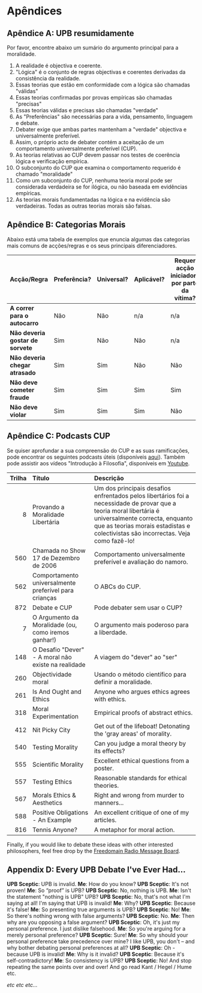 # Apêndices

## Apêndice A: UPB resumidamente

Por favor, encontre abaixo um sumário do argumento principal para a moralidade.

1. A realidade é objectiva e coerente.
2. "Lógica" é o conjunto de regras objectivas e coerentes derivadas da consistência da realidade.
3. Essas teorias que estão em conformidade com a lógica são chamadas "válidas"
4. Essas teorias confirmadas por provas empíricas são chamadas "precisas"
5. Essas teorias válidas e precisas são chamadas "verdade"
6. As "Preferências" são necessárias para a vida, pensamento, linguagem e debate.
7. Debater exige que ambas partes mantenham a "verdade" objectiva e universalmente preferível.
8. Assim, o próprio acto de debater contém a aceitação de um comportamento universalmente preferível (CUP).
9. As teorias relativas ao CUP devem passar nos testes de coerência lógica e verificação empírica.
10. O subconjunto do CUP que examina o comportamento requerido é chamado "moralidade"
11. Como um subconjunto do CUP, nenhuma teoria moral pode ser considerada verdadeira se for ilógica, ou não baseada em evidências empíricas.
12. As teorias morais fundamentadas na lógica e na evidência são verdadeiras. Todas as outras teorias morais são falsas.

## Apêndice B: Categorias Morais

Abaixo está uma tabela de exemplos que enuncia algumas das categorias mais comuns de acções/regras e os seus principais diferenciadores.

| Acção/Regra                       | Preferência? | Universal? | Aplicável? | Requer acção iniciadora por parte da vítima? | Os violadores podem ser evitados? | Categoria Moral              |
| --------------------------------- | ------------ | ---------- | ---------- | -------------------------------------------- | --------------------------------- | ---------------------------- |
| **A correr para o autocarro**     | Não          | Não        | n/a        | n/a                                          | n/a                               | Neutro                       |
| **Não deveria gostar de sorvete** | Sim          | Não        | Não        | n/a                                          | n/a                               | Neutro (preferência pessoal) |
| **Não deveria chegar atrasado**   | Sim          | Sim        | Não        | Não                                          | Sim                               | APA                          |
| **Não deve cometer fraude**       | Sim          | Sim        | Sim        | Sim                                          | Sim                               | Bom                          |
| **Não deve violar**               | Sim          | Sim        | Sim        | Não                                          | Não                               | Bom                          |

## Apêndice C: Podcasts CUP

Se quiser aprofundar a sua compreensão do CUP e as suas ramificações, pode encontrar os seguintes podcasts úteis (disponíveis [aqui](www.freedomainradio.com)). Também pode assistir aos vídeos "Introdução à Filosofia", disponíveis em [Youtube](www.youtube.com/freedomainradio).

| Trilha | Título                                                | Descrição                                                                                                                                                                                                                                   |
| ------:|:----------------------------------------------------- |:------------------------------------------------------------------------------------------------------------------------------------------------------------------------------------------------------------------------------------------- |
|      8 | Provando a Moralidade Libertária                      | Um dos principais desafios enfrentados pelos libertários foi a necessidade de provar que a teoria moral libertária é universalmente correcta, enquanto que as teorias morais estadistas e colectivistas são incorrectas. Veja como fazê-lo! |
|    560 | Chamada no Show 17 de Dezembro de 2006                | Comportamento universalmente preferível e avaliação do namoro.                                                                                                                                                                              |
|    562 | Comportamento universalmente preferível para crianças | O ABCs do CUP.                                                                                                                                                                                                                              |
|    872 | Debate e CUP                                          | Pode debater sem usar o CUP?                                                                                                                                                                                                                |
|      7 | O Argumento da Moralidade (ou, como iremos ganhar!)   | O argumento mais poderoso para a liberdade.                                                                                                                                                                                                 |
|    148 | O Desafio "Dever" - A moral não existe na realidade   | A viagem do "dever" ao "ser"                                                                                                                                                                                                                |
|    260 | Objectividade moral                                   | Usando o método científico para definir a moralidade.                                                                                                                                                                                       |
|    261 | Is And Ought and Ethics                               | Anyone who argues ethics agrees with ethics.                                                                                                                                                                                                |
|    318 | Moral Experimentation                                 | Empirical proofs of abstract ethics.                                                                                                                                                                                                        |
|    412 | Nit Picky City                                        | Get out of the lifeboat! Detonating the 'gray areas' of morality.                                                                                                                                                                           |
|    540 | Testing Morality                                      | Can you judge a moral theory by its effects?                                                                                                                                                                                                |
|    555 | Scientific Morality                                   | Excellent ethical questions from a poster.                                                                                                                                                                                                  |
|    557 | Testing Ethics                                        | Reasonable standards for ethical theories.                                                                                                                                                                                                  |
|    567 | Morals Ethics & Aesthetics                            | Right and wrong from murder to manners...                                                                                                                                                                                                   |
|    588 | Positive Obligations - An Example                     | An excellent critique of one of my articles.                                                                                                                                                                                                |
|    816 | Tennis Anyone?                                        | A metaphor for moral action.                                                                                                                                                                                                                |

Finally, if you would like to debate these ideas with other interested philosophers, feel free drop by the [Freedomain Radio Message Board](www.freedomainradio.com/board).

## Appendix D: Every UPB Debate I've Ever Had...

**UPB Sceptic**: UPB is invalid. **Me**: How do you know? **UPB Sceptic**: It's not proven! **Me**: So “proof” is UPB? **UPB Sceptic**: No, nothing is UPB. **Me**: Isn't the statement "nothing is UPB" UPB? **UPB Sceptic**: No, that's not what I'm saying at all! I'm saying that UPB is invalid! **Me**: Why? **UPB Sceptic**: Because it's false! **Me**: So presenting true arguments is UPB? **UPB Sceptic**: No! **Me**: So there's nothing wrong with false arguments? **UPB Sceptic**: No. **Me**: Then why are you opposing a false argument? **UPB Sceptic**: Oh, it's just my personal preference. I just dislike falsehood. **Me**: So you're arguing for a merely personal preference? **UPB Sceptic**: Sure! **Me**: So why should your personal preference take precedence over mine? I like UPB, you don't – and why bother debating personal preferences at all? **UPB Sceptic**: Oh - because UPB is invalid! **Me**: Why is it invalid? **UPB Sceptic**: Because it's self-contradictory! **Me**: So consistency is UPB? **UPB Sceptic**: No! And stop repeating the same points over and over! And go read Kant / Hegel / Hume etc.

*etc etc etc...*